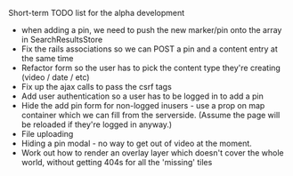 Short-term TODO list for the alpha development

* when adding a pin, we need to push the new marker/pin onto the array in SearchResultsStore
* Fix the rails associations so we can POST a pin and a content entry at the same time
* Refactor form so the user has to pick the content type they're creating (video / date / etc)
* Fix up the ajax calls to pass the csrf tags
* Add user authentication so a user has to be logged in to add a pin
* Hide the add pin form for non-logged inusers - use a prop on map container which we can fill from the serverside. (Assume the page will be reloaded if they're logged in anyway.)
* File uploading
* Hiding a pin modal - no way to get out of video at the moment.
* Work out how to render an overlay layer which doesn't cover the whole world, without getting 404s for all the 'missing' tiles
